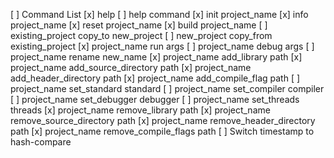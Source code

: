 [ ] Command List
  [x] help
  [ ] help command
  [x] init project_name
  [x] info project_name
  [x] reset project_name
  [x] build project_name
  [ ] existing_project copy_to new_project
  [ ] new_project copy_from existing_project
  [x] project_name run args
  [ ] project_name debug args
  [ ] project_name rename new_name
  [x] project_name add_library path
  [x] project_name add_source_directory path
  [x] project_name add_header_directory path
  [x] project_name add_compile_flag path
  [ ] project_name set_standard standard
  [ ] project_name set_compiler compiler
  [ ] project_name set_debugger debugger
  [ ] project_name set_threads threads
  [x] project_name remove_library path
  [x] project_name remove_source_directory path
  [x] project_name remove_header_directory path
  [x] project_name remove_compile_flags path
[ ] Switch timestamp to hash-compare
